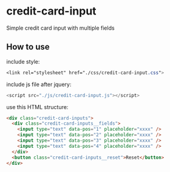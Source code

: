 # credit-card-input

Simple credit card input with multiple fields

## How to use

include style:

```css
<link rel="stylesheet" href="./css/credit-card-input.css">
```

include js file after jquery:

```js
<script src="./js/credit-card-input.js"></script>
```

use this HTML structure:

```html
<div class="credit-card-inputs">
  <div class="credit-card-inputs__fields">
    <input type="text" data-pos="1" placeholder="xxxx" />
    <input type="text" data-pos="2" placeholder="xxxx" />
    <input type="text" data-pos="3" placeholder="xxxx" />
    <input type="text" data-pos="4" placeholder="xxxx" />
  </div>
  <button class="credit-card-inputs__reset">Reset</button>
</div>
```
